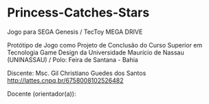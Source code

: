 # Princess-Catches-Stars
Jogo para SEGA Genesis /  TecToy MEGA DRIVE

Protótipo de Jogo como Projeto de Conclusão do Curso Superior em Tecnologia Game Design
da Universidade Maurício de Nassau (UNINASSAU) / Polo: Feira de Santana - Bahia

Discente: Msc. Gil Christiano Guedes dos Santos
http://lattes.cnpq.br/6758008102526482 

Docente (orientador(a)):
